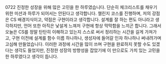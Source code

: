 0722
진정한 성장을 위해 많은 고민을 한 하루였습니다.
단순히 체크리스트를 채우기 위한 미션과 하루가 되어서는 안된다고 생각합니다.
챌린지 코스를 진행하며, 저의 강점은 CS 배경지식이고, 약점은 구현이라고 생각합니다.
설계를 잘 하는 편도 아니라고 생각하지만, 언어 또한 아직은 낯설게 느껴저 구현에 항상 막막함을 느끼곤 합니다.
그래서 오늘은 CS를 정말 탄탄히 이해하고 있는지 스스로 써서 정리하는 시간을 길게 가져가고, 구현 이전에 설계를 
함수 이름 하나하나, 생성자에 들어갈 인자 하나하나 써내려가며 고심해 만들었습니다.
이러한 과정에 시간을 많이 쓰며 구현을 완료하지 못할 수도 있겠다는 생각도 들었지만, 진정한 성장의 방향성을 잡았기에 이 만으로도 가치 있는 고민을 한 하루였다고 생각이 듭니다.